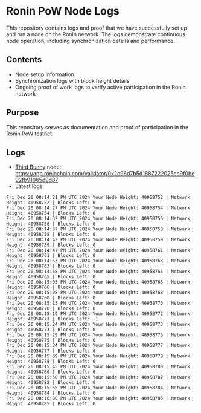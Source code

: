 # Ronin PoW Node Logs

This repository contains logs and proof that we have successfully set up and run a node on the Ronin network. The logs demonstrate continuous node operation, including synchronization details and performance.

## Contents

- Node setup information
- Synchronization logs with block height details
- Ongoing proof of work logs to verify active participation in the Ronin network

## Purpose

This repository serves as documentation and proof of participation in the Ronin PoW testnet.

## Logs

- [Third Bunny](https://thirdbunny.xyz/) node: https://app.roninchain.com/validator/0x2c96d7b5d1887222025ec9f0be92fb91065d9d87
- Latest logs:
```
Fri Dec 20 08:14:21 PM UTC 2024 Your Node Height: 40958752 | Network Height: 40958752 | Blocks Left: 0
Fri Dec 20 08:14:27 PM UTC 2024 Your Node Height: 40958754 | Network Height: 40958754 | Blocks Left: 0
Fri Dec 20 08:14:32 PM UTC 2024 Your Node Height: 40958756 | Network Height: 40958756 | Blocks Left: 0
Fri Dec 20 08:14:37 PM UTC 2024 Your Node Height: 40958758 | Network Height: 40958758 | Blocks Left: 0
Fri Dec 20 08:14:42 PM UTC 2024 Your Node Height: 40958759 | Network Height: 40958759 | Blocks Left: 0
Fri Dec 20 08:14:47 PM UTC 2024 Your Node Height: 40958761 | Network Height: 40958761 | Blocks Left: 0
Fri Dec 20 08:14:53 PM UTC 2024 Your Node Height: 40958763 | Network Height: 40958763 | Blocks Left: 0
Fri Dec 20 08:14:58 PM UTC 2024 Your Node Height: 40958765 | Network Height: 40958765 | Blocks Left: 0
Fri Dec 20 08:15:03 PM UTC 2024 Your Node Height: 40958766 | Network Height: 40958766 | Blocks Left: 0
Fri Dec 20 08:15:08 PM UTC 2024 Your Node Height: 40958768 | Network Height: 40958768 | Blocks Left: 0
Fri Dec 20 08:15:13 PM UTC 2024 Your Node Height: 40958770 | Network Height: 40958770 | Blocks Left: 0
Fri Dec 20 08:15:19 PM UTC 2024 Your Node Height: 40958772 | Network Height: 40958771 | Blocks Left: -1
Fri Dec 20 08:15:24 PM UTC 2024 Your Node Height: 40958773 | Network Height: 40958773 | Blocks Left: 0
Fri Dec 20 08:15:29 PM UTC 2024 Your Node Height: 40958775 | Network Height: 40958775 | Blocks Left: 0
Fri Dec 20 08:15:34 PM UTC 2024 Your Node Height: 40958777 | Network Height: 40958777 | Blocks Left: 0
Fri Dec 20 08:15:39 PM UTC 2024 Your Node Height: 40958778 | Network Height: 40958778 | Blocks Left: 0
Fri Dec 20 08:15:45 PM UTC 2024 Your Node Height: 40958780 | Network Height: 40958780 | Blocks Left: 0
Fri Dec 20 08:15:50 PM UTC 2024 Your Node Height: 40958782 | Network Height: 40958782 | Blocks Left: 0
Fri Dec 20 08:15:55 PM UTC 2024 Your Node Height: 40958784 | Network Height: 40958784 | Blocks Left: 0
Fri Dec 20 08:16:00 PM UTC 2024 Your Node Height: 40958785 | Network Height: 40958785 | Blocks Left: 0
```
